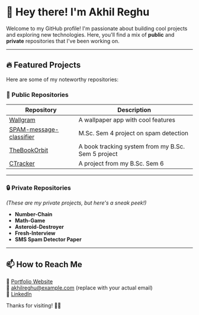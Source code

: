 # 👋 Hey there! I'm Akhil Reghu  

Welcome to my GitHub profile! I'm passionate about building cool projects and exploring new technologies. Here, you'll find a mix of **public** and **private** repositories that I've been working on.

---

## 🔥 Featured Projects  
Here are some of my noteworthy repositories:  

### 🚀 Public Repositories  
| Repository | Description |
|------------|-------------|
| [Wallgram](https://github.com/akhilreghu/Wallgram) | A wallpaper app with cool features |
| [SPAM-message-classifier](https://github.com/akhilreghu/SPAM-message-classifier) | M.Sc. Sem 4 project on spam detection |
| [TheBookOrbit](https://github.com/akhilreghu/TheBookOrbit) | A book tracking system from my B.Sc. Sem 5 project |
| [CTracker](https://github.com/akhilreghu/CTracker) | A project from my B.Sc. Sem 6 |

---

### 🔒 Private Repositories  
*(These are my private projects, but here's a sneak peek!)*  
- **Number-Chain**  
- **Math-Game**  
- **Asteroid-Destroyer**  
- **Fresh-Interview**  
- **SMS Spam Detector Paper**

---

## 📫 How to Reach Me  
💼 [Portfolio Website](https://akhilreghu.github.io)  
📧 akhilreghu@example.com (replace with your actual email)  
🔗 [LinkedIn](https://www.linkedin.com/in/akhilreghu)  

Thanks for visiting! 🚀✨
